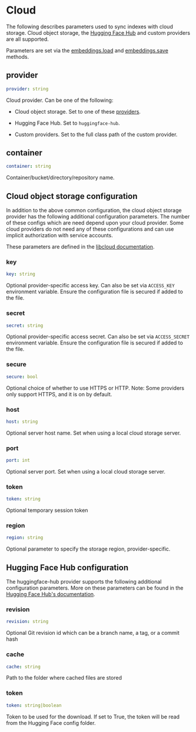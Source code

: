 # Cloud

The following describes parameters used to sync indexes with cloud storage. Cloud object storage, the [Hugging Face Hub](https://huggingface.co/models) and custom providers are all supported.

Parameters are set via the [embeddings.load](../../methods/#txtai.embeddings.base.Embeddings.load) and [embeddings.save](../../methods/#txtai.embeddings.base.Embeddings.save) methods.

## provider
```yaml
provider: string
```

Cloud provider. Can be one of the following:

- Cloud object storage. Set to one of these [providers](https://libcloud.readthedocs.io/en/stable/storage/supported_providers.html).

- Hugging Face Hub. Set to `huggingface-hub`.

- Custom providers. Set to the full class path of the custom provider.

## container
```yaml
container: string
```

Container/bucket/directory/repository name.

## Cloud object storage configuration

In addition to the above common configuration, the cloud object storage provider has the following additional configuration parameters. The number of these configs which are need depend upon your cloud provider. Some cloud providers do not need any of these configurations and can use implicit authorization with service accounts.

These parameters are defined in the [libcloud documentation](https://libcloud.readthedocs.io/en/stable/apidocs/libcloud.common.html#module-libcloud.common.base).

### key
```yaml
key: string
```

Optional provider-specific access key. Can also be set via `ACCESS_KEY` environment variable. Ensure the configuration file is secured if added to the file.

### secret
```yaml
secret: string
```

Optional provider-specific access secret. Can also be set via `ACCESS_SECRET` environment variable. Ensure the configuration file is secured if added to the file.

### secure
```yaml
secure: bool
```

Optional choice of whether to use HTTPS or HTTP. Note: Some providers only support HTTPS, and it is on by default.

### host
```yaml
host: string
```

Optional server host name. Set when using a local cloud storage server.

### port
```yaml
port: int
```

Optional server port. Set when using a local cloud storage server.

### token
```yaml
token: string
```

Optional temporary session token

### region
```yaml
region: string
```

Optional parameter to specify the storage region, provider-specific.

## Hugging Face Hub configuration

The huggingface-hub provider supports the following additional configuration parameters. More on these parameters can be found in the [Hugging Face Hub's documentation](https://huggingface.co/docs/huggingface_hub/main/en/package_reference/overview).

### revision
```yaml
revision: string
```

Optional Git revision id which can be a branch name, a tag, or a commit hash

### cache
```yaml
cache: string
```

Path to the folder where cached files are stored

### token
```yaml
token: string|boolean
```

Token to be used for the download. If set to True, the token will be read from the Hugging Face config folder.
